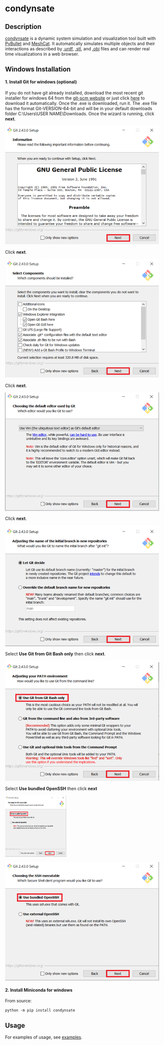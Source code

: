 # condynsate

## Description

 [condynsate](https://github.com/GrayKS3248/condynsate) is a dynamic system simulation and visualization tool built with [PyBullet](https://pybullet.org/wordpress/) and [MeshCat](https://github.com/meshcat-dev/meshcat-python). It automatically simulates multiple objects and their interactions as described by [.urdf](http://wiki.ros.org/urdf), [.stl](https://en.wikipedia.org/wiki/STL_(file_format)), and [.obj](https://en.wikipedia.org/wiki/Wavefront_.obj_file) files and can render real time visualizations in a web browser.

## Windows Installation
#### 1. Install Git for windows (optional)
If you do not have git already installed, download the most recent git installer for windows 64 from the [git-scm website](https://git-scm.com/download/win) or just click [here](https://github.com/git-for-windows/git/releases/download/v2.43.0.windows.1/Git-2.43.0-64-bit.exe) to download it automatically. Once the .exe is downloaded, run it. The .exe file has the format Git-VERSION-64-bit and will be in your default downloads folder C:\Users\USER NAME\Downloads. Once the wizard is running, click **next**.

![alt text](https://github.com/GrayKS3248/condynsate/blob/main/images/git_1.png?raw=true)

Click **next**.

![alt text](https://github.com/GrayKS3248/condynsate/blob/main/images/git_2.png?raw=true)

Click **next**.

![alt text](https://github.com/GrayKS3248/condynsate/blob/main/images/git_3.png?raw=true)

Click **next**.

![alt text](https://github.com/GrayKS3248/condynsate/blob/main/images/git_4.png?raw=true)

Select **Use Git from Git Bash only** then click **next**.

![alt text](https://github.com/GrayKS3248/condynsate/blob/main/images/git_5.png?raw=true)

Select **Use bundled OpenSSH** then click **next**

<img src="https://github.com/GrayKS3248/condynsate/blob/main/images/git_6.png?raw=true" alt="git_6" width="200" height="200"/>

![alt text](https://github.com/GrayKS3248/condynsate/blob/main/images/git_6.png?raw=true)


#### 2. Install Miniconda for windows

From source:

```
python -m pip install condynsate
```

## Usage

For examples of usage, see [examples](https://github.com/GrayKS3248/condynsate/tree/main/examples).
